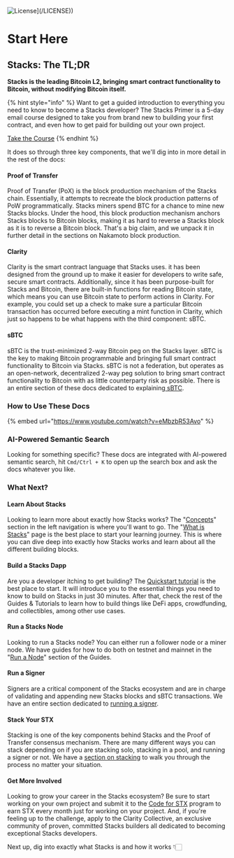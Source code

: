 ![License](https://img.shields.io/github/license/stacks-network/docs)](/LICENSE))

# Start Here

## Stacks: The TL;DR

**Stacks is the leading Bitcoin L2, bringing smart contract functionality to Bitcoin, without modifying Bitcoin itself.**

{% hint style="info" %}
Want to get a guided introduction to everything you need to know to become a Stacks developer? The Stacks Primer is a 5-day email course designed to take you from brand new to building your first contract, and even how to get paid for building out your own project.

[Take the Course](https://stacks.org/dev)
{% endhint %}

It does so through three key components, that we'll dig into in more detail in the rest of the docs:

#### Proof of Transfer

Proof of Transfer (PoX) is the block production mechanism of the Stacks chain. Essentially, it attempts to recreate the block production patterns of PoW programmatically. Stacks miners spend BTC for a chance to mine new Stacks blocks. Under the hood, this block production mechanism anchors Stacks blocks to Bitcoin blocks, making it as hard to reverse a Stacks block as it is to reverse a Bitcoin block. That's a big claim, and we unpack it in further detail in the sections on Nakamoto block production.

#### Clarity

Clarity is the smart contract language that Stacks uses. it has been designed from the ground up to make it easier for developers to write safe, secure smart contracts. Additionally, since it has been purpose-built for Stacks and Bitcoin, there are built-in functions for reading Bitcoin state, which means you can use Bitcoin state to perform actions in Clarity. For example, you could set up a check to make sure a particular Bitcoin transaction has occurred before executing a mint function in Clarity, which just so happens to be what happens with the third component: sBTC.

#### sBTC

sBTC is the trust-minimized 2-way Bitcoin peg on the Stacks layer. sBTC is the key to making Bitcoin programmable and bringing full smart contract functionality to Bitcoin via Stacks. sBTC is not a federation, but operates as an open-network, decentralized 2-way peg solution to bring smart contract functionality to Bitcoin with as little counterparty risk as possible. There is an entire section of these docs dedicated to explaining[ sBTC](concepts/sbtc/).

### How to Use These Docs

{% embed url="https://www.youtube.com/watch?v=eMbzbR53Avo" %}

### AI-Powered Semantic Search

Looking for something specific? These docs are integrated with AI-powered semantic search, hit `Cmd/Ctrl + K` to open up the search box and ask the docs whatever you like.

### What Next?

#### Learn About Stacks

Looking to learn more about exactly how Stacks works? The "[Concepts](broken-reference/)" section in the left navigation is where you'll want to go. The "[What is Stacks](concepts/stacks-101/what-is-stacks.md)" page is the best place to start your learning journey. This is where you can dive deep into exactly how Stacks works and learn about all the different building blocks.

#### Build a Stacks Dapp

Are you a developer itching to get building? The [Quickstart tutorial](guides-and-tutorials/hello-stacks-quickstart-tutorial.md) is the best place to start. It will introduce you to the essential things you need to know to build on Stacks in just 30 minutes. After that, check the rest of the Guides & Tutorials to learn how to build things like DeFi apps, crowdfunding, and collectibles, among other use cases.

#### Run a Stacks Node

Looking to run a Stacks node? You can either run a follower node or a miner node. We have guides for how to do both on testnet and mainnet in the "[Run a Node](guides-and-tutorials/nodes-and-miners/)" section of the Guides.

#### Run a Signer

Signers are a critical component of the Stacks ecosystem and are in charge of validating and appending new Stacks blocks and sBTC transactions. We have an entire section dedicated to [running a signer](guides-and-tutorials/running-a-signer/).

#### Stack Your STX

Stacking is one of the key components behind Stacks and the Proof of Transfer consensus mechanism. There are many different ways you can stack depending on if you are stacking solo, stacking in a pool, and running a signer or not. We have a [section on stacking](guides-and-tutorials/stack-stx/) to walk you through the process no matter your situation.

#### Get More Involved

Looking to grow your career in the Stacks ecosystem? Be sure to start working on your own project and submit it to the [Code for STX](https://stacks.org/code-for-stx) program to earn STX every month just for working on your project. And, if you're feeling up to the challenge, apply to the Clarity Collective, an exclusive community of proven, committed Stacks builders all dedicated to becoming exceptional Stacks developers.

Next up, dig into exactly what Stacks is and how it works 👇🏻
